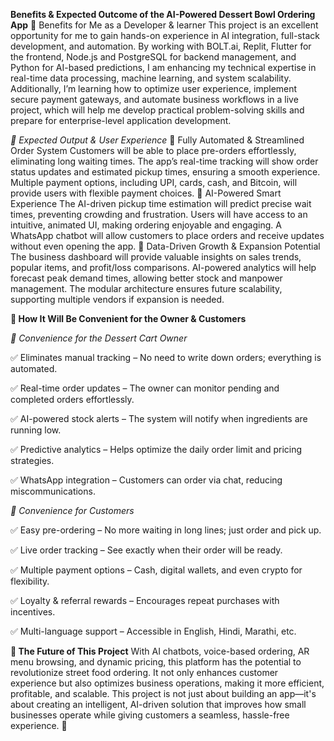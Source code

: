**Benefits & Expected Outcome of the AI-Powered Dessert Bowl Ordering App**
📌 Benefits for Me as a Developer & learner
This project is an excellent opportunity for me to gain hands-on experience in AI integration, full-stack development, and automation. 
By working with BOLT.ai, Replit, Flutter for the frontend, Node.js and PostgreSQL for backend management, and Python for AI-based predictions, I am enhancing my technical expertise in real-time data processing, machine learning, and system scalability. 
Additionally, I’m learning how to optimize user experience, implement secure payment gateways, and automate business workflows in a live project, which will help me develop practical problem-solving skills and prepare for enterprise-level application development.

*🎯 Expected Output & User Experience*
🔹 Fully Automated & Streamlined Order System
Customers will be able to place pre-orders effortlessly, eliminating long waiting times.
The app’s real-time tracking will show order status updates and estimated pickup times, ensuring a smooth experience.
Multiple payment options, including UPI, cards, cash, and Bitcoin, will provide users with flexible payment choices.
🔹 AI-Powered Smart Experience
The AI-driven pickup time estimation will predict precise wait times, preventing crowding and frustration.
Users will have access to an intuitive, animated UI, making ordering enjoyable and engaging.
A WhatsApp chatbot will allow customers to place orders and receive updates without even opening the app.
🔹 Data-Driven Growth & Expansion Potential
The business dashboard will provide valuable insights on sales trends, popular items, and profit/loss comparisons.
AI-powered analytics will help forecast peak demand times, allowing better stock and manpower management.
The modular architecture ensures future scalability, supporting multiple vendors if expansion is needed.

**📌 How It Will Be Convenient for the Owner & Customers**

*📍 Convenience for the Dessert Cart Owner*

✅ Eliminates manual tracking – No need to write down orders; everything is automated.

✅ Real-time order updates – The owner can monitor pending and completed orders effortlessly.

✅ AI-powered stock alerts – The system will notify when ingredients are running low.

✅ Predictive analytics – Helps optimize the daily order limit and pricing strategies.

✅ WhatsApp integration – Customers can order via chat, reducing miscommunications.

*📍 Convenience for Customers*

✅ Easy pre-ordering – No more waiting in long lines; just order and pick up.

✅ Live order tracking – See exactly when their order will be ready.

✅ Multiple payment options – Cash, digital wallets, and even crypto for flexibility.

✅ Loyalty & referral rewards – Encourages repeat purchases with incentives.

✅ Multi-language support – Accessible in English, Hindi, Marathi, etc.


**🔮 The Future of This Project**
With AI chatbots, voice-based ordering, AR menu browsing, and dynamic pricing, this platform has the potential to revolutionize street food ordering. 
It not only enhances customer experience but also optimizes business operations, making it more efficient, profitable, and scalable. 
This project is not just about building an app—it's about creating an intelligent, AI-driven solution that improves how small businesses operate while giving customers a seamless, hassle-free experience. 🚀







